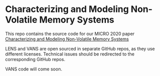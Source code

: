 # Characterizing and Modeling Non-Volatile Memory Systems

This repo contains the source code for our MICRO 2020 paper [Characterizing and Modeling Non-Volatile Memory Systems](https://cseweb.ucsd.edu/~ziw002/files/micro20-lens-vans.pdf)

LENS and VANS are open sourced in separate GitHub repos, as they use different licenses.
Technical issues should be redirected to the corresponding GitHub repos.

VANS code will come soon.